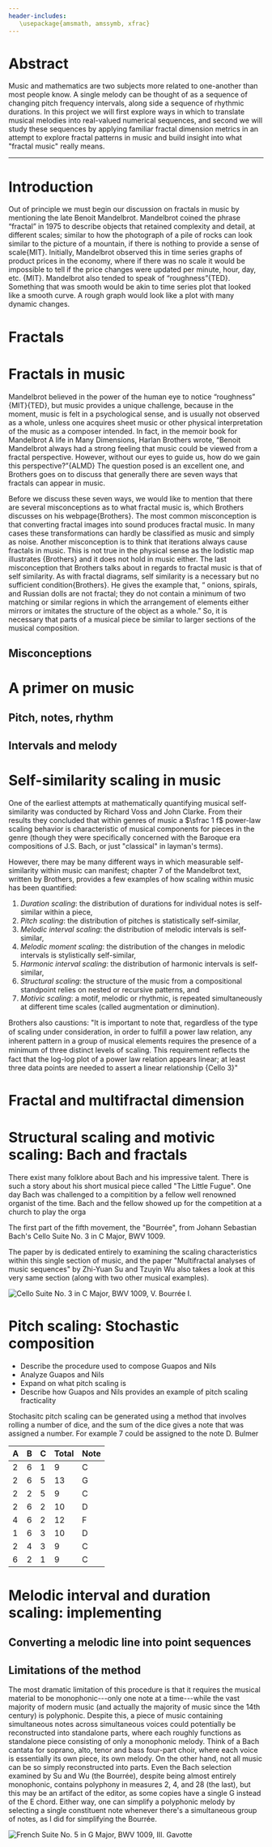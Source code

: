 ```yaml
---
header-includes:
   \usepackage{amsmath, amssymb, xfrac}
---
```

<!--
present a 20-25 minutes slide or power point presentation that will be judged by
the rest of the class, the instructor and other faculty members that will attend
the presentations.

The teams must also submit a formal project (very much in the style of a journal
publication). The report should not exceed 20 pages (including all graphic
material) and should include:
- Title, authors, affiliations.
- Abstract.
- Introductory background material on the literature and significance of the
  project.
- Development of the mathematical model or a survey of a collection of relevant
  models.
- Discussion on the relevant mathematical theory that applies.
- Some original work on your own for either extending the model and performing
  simulations.
- Discussion and conclusions to summarize your work.
- References.

-->

# Abstract

Music and mathematics are two subjects more related to one-another than most
people know. A single melody can be thought of as a sequence of changing pitch
frequency intervals, along side a sequence of rhythmic durations. In this
project we will first explore ways in which to translate musical melodies into
real-valued numerical sequences, and second we will study these sequences by
applying familiar fractal dimension metrics in an attempt to explore fractal
patterns in music and build insight into what "fractal music" really means.

---

# Introduction

Out of principle we must begin our discussion on fractals in music by mentioning the late Benoit Mandelbrot. Mandelbrot coined the phrase “fractal” in 1975 to describe objects that retained complexity and detail, at different scales; similar to how the photograph of a pile of rocks can look similar to the picture of a mountain, if there is nothing to provide a sense of scale{MIT}. Initially, Mandelbrot observed this in time series graphs of product prices in the economy, where if there was no scale it would be impossible to tell if the price changes were updated per minute, hour, day, etc. {MIT}. Mandelbrot also tended to speak of “roughness”{TED}. Something that was smooth would be akin to time series plot that looked like a smooth curve. A rough graph would look like a plot with many dynamic changes.  



<!-- SECTION ------------------------------------------------------------- -->

# Fractals

# Fractals in music

Mandelbrot believed in the power of the human eye to notice “roughness” {MIT}{TED}, but music provides a unique challenge, because in the moment, music is felt in a psychological sense, and is usually not observed as a whole, unless one acquires sheet music or other physical interpretation of the music as a composer intended. In fact, in the memoir book for Mandelbrot A life in Many Dimensions, Harlan Brothers wrote, “Benoit Mandelbrot always had a strong feeling that music could be viewed from a fractal perspective. However, without our eyes to guide us, how do we gain this perspective?”{ALMD} The question posed is an excellent one, and Brothers goes on to discuss that generally there are seven ways that fractals can appear in music.

Before we discuss these seven ways, we would like to mention that there are several misconceptions as to what fractal music is, which Brothers discusses on his webpage{Brothers}. The most common misconception is that converting fractal images into sound produces fractal music. In many cases these transformations can hardly be classified as music and simply as noise. Another misconception is to think that iterations always cause fractals in music. This is not true in the physical sense as the lodistic map illustrates {Brothers} and it does not hold in music either. The last misconception that Brothers talks about in regards to fractal music is that of self similarity. As with fractal diagrams, self similarity is a necessary but no sufficient condition{Brothers}. He gives the example that, “ onions, spirals, and Russian dolls are not fractal; they do not contain a minimum of two matching or similar regions in which the arrangement of elements either mirrors or imitates the structure of the object as a whole.” So, it is necessary that parts of a musical piece be similar to larger sections of the musical composition. 



## Misconceptions

<!-- SECTION ------------------------------------------------------------- -->
# A primer on music

## Pitch, notes, rhythm

## Intervals and melody

<!-- SECTION ------------------------------------------------------------- -->
# Self-similarity scaling in music 

One of the earliest attempts at mathematically quantifying musical
self-similarity was conducted by Richard Voss and John Clarke. From their
results they concluded that within genres of music a $\sfrac 1 f$ power-law
scaling behavior is characteristic of musical components for pieces in the genre
(though they were specifically concerned with the Baroque era compositions of
J.S. Bach, or just "classical" in layman's terms).
<!-- -->
However, there may be many different ways in which measurable self-similarity
within music can manifest; chapter 7 of the Mandelbrot text, written by
Brothers, provides a few examples of how scaling within music has been
quantified:

1. *Duration scaling*: the distribution of durations for individual notes is
   self-similar within a piece,
2. *Pitch scaling*: the distribution of pitches is statistically self-similar,
3. *Melodic interval scaling*: the distribution of melodic intervals is
   self-similar,
4. *Melodic moment scaling*: the distribution of the changes in melodic
   intervals is stylistically self-similar,
5. *Harmonic interval scaling*: the distribution of harmonic intervals is
   self-similar,
6. *Structural scaling*: the structure of the music from a compositional
   standpoint relies on nested or recursive patterns, and
7. *Motivic scaling*: a motif, melodic or rhythmic, is repeated simultaneously
   at different time scales (called augmentation or diminution).

Brothers also caustions: "It is important to note that, regardless of the type of scaling under consideration, in order to fulﬁll a power law relation, any inherent pattern in a group of musical elements requires the presence of a minimum of three distinct levels of scaling. This requirement reﬂects the fact that the log-log plot of a power law relation appears linear; at least three data points are needed to assert a linear relationship {Cello 3}"

<!-- SECTION ------------------------------------------------------------- -->

# Fractal and multifractal dimension

<!-- SECTION ------------------------------------------------------------- -->
# Structural scaling and motivic scaling: Bach and fractals

There exist many folklore about Bach and his impressive talent. There is such a story about his short musical piece called "The Little Fugue". One day Bach was challenged to a compitition by a fellow well renowned organist of the time. Bach and the fellow showed up for the competition at a church to play the orga 


The first part of the fifth movement, the "Bourrée", from
Johann Sebastian Bach's Cello Suite No. 3 in C Major, BWV 1009.

The paper <PAPER> by <AUTHORS> is dedicated entirely to examining the scaling
characteristics within this single section of music, and the paper "Multifractal
analyses of music sequences" by Zhi-Yuan Su and Tzuyin Wu also takes a look at
this very same section (along with two other musical examples).

![Cello Suite No. 3 in C Major, BWV 1009, V. Bourrée I.](./music/bwv1009_bourree.png)

<!-- SECTION ------------------------------------------------------------- -->
# Pitch scaling: Stochastic composition

- Describe the procedure used to compose Guapos and Nils
- Analyze Guapos and Nils
- Expand on what pitch scaling is
- Describe how Guapos and Nils provides an example of pitch scaling fracticality

Stochasitc pitch scaling can be generated using a method that involves rolling a
number of dice, and the sum of the dice gives a note that was assigned a number. 
For example 7 could be assigned to the note D. Bulmer 


A  | B  | C  | Total | Note
-- | -- | -- | --    | --
2  | 6  | 1  | 9     | C
2  | 6  | 5  | 13    | G
2  | 2  | 5  | 9     | C
2  | 6  | 2  | 10    | D
4  | 6  | 2  | 12    | F
1  | 6  | 3  | 10    | D
2  | 4  | 3  | 9     | C
6  | 2  | 1  | 9     | C

<!-- SECTION ------------------------------------------------------------- -->
# Melodic interval and duration scaling: implementing

## Converting a melodic line into point sequences

## Limitations of the method

The most dramatic limitation of this procedure is that it requires the musical
material to be monophonic---only one note at a time---while the vast majority of
modern music (and actually the majority of music since the 14th century) is
polyphonic. Despite this, a piece of music containing simultaneous notes across
simultaneous voices could potentially be reconstructed into standalone parts,
where each roughly functions as standalone piece consisting of only a monophonic
melody. Think of a Bach cantata for soprano, alto, tenor and bass four-part
choir, where each voice is essentially its own piece, its own melody. On the
other hand, not all music can be so simply reconstructed into parts. Even the
Bach selection examined by Su and Wu (the Bourrée), despite being almost
entirely monophonic, contains polyphony in measures 2, 4, and 28 (the last), but
this may be an artifact of the editor, as some copies have a single G instead of
the E chord. Either way, one can simplify a polyphonic melody by selecting a
single constituent note whenever there's a simultaneous group of notes, as I did
for simplifying the Bourrée.

![French Suite No. 5 in G Major, BWV 1009, III. Gavotte](./music/bwv816_gavotte.png)


